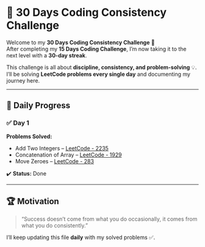 # 🚀 30 Days Coding Consistency Challenge  

Welcome to my **30 Days Coding Consistency Challenge** 🎯  
After completing my **15 Days Coding Challenge**, I’m now taking it to the next level with a **30-day streak**.  

This challenge is all about **discipline, consistency, and problem-solving** 💡.  
I’ll be solving **LeetCode problems every single day** and documenting my journey here.  

---

## 📅 Daily Progress  

### ✅ Day 1  
**Problems Solved:**  
- Add Two Integers – [LeetCode - 2235](https://leetcode.com/problems/add-two-integers/description/)  
- Concatenation of Array – [LeetCode - 1929](https://leetcode.com/problems/concatenation-of-array/)  
- Move Zeroes – [LeetCode - 283](https://leetcode.com/problems/move-zeroes/)  

✔️ **Status:** Done  

---

## 🏆 Motivation  
> “Success doesn’t come from what you do occasionally, it comes from what you do consistently.”  

I’ll keep updating this file **daily** with my solved problems ✅.  
 
